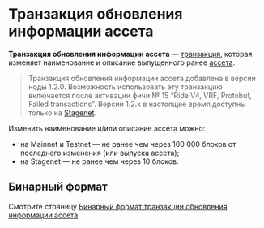 # Транзакция обновления информации ассета

**Транзакция обновления информации ассета** — [транзакция](/ru/blockchain/transaction/), которая изменяет наименование и описание выпущенного ранее [ассета](/ru/blockchain/token/).

> Транзакция обновления информации ассета добавлена в версии ноды 1.2.0. Возможность использовать эту транзакцию включается после активации фичи №&nbsp;15 “Ride V4, VRF, Protobuf, Failed transactions”. Версии 1.2.x в настоящее время доступны только на [Stagenet](/ru/blockchain/blockchain-network/stage-network).

Изменить наименование и/или описание ассета можно:
* на Mainnet и Testnet — не ранее чем через 100 000 блоков от последнего изменения (или выпуска ассета);
* на Stagenet — не ранее чем через 10 блоков.

## Бинарный формат

Смотрите страницу [Бинарный формат транзакции обновления информации ассета](/ru/blockchain/binary-format/transaction-binary-format/update-asset-info-transaction-binary-format).
